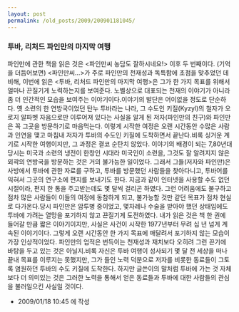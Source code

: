 ```yaml
---
layout: post
permalink: /old_posts/2009/200901181045/
---
```


### 투바, 리처드 파인만의 마지막 여행

파인만에 관한 책을 읽은 것은 <파인만씨 농담도 잘하시네요!> 이후 두 번째이다. (기억을 더듬어보면) <파인만씨...>가 주로 파인만의 천재성과 독특함에 초점을 맞추었던 데 비해, 이번에 읽은 <투바, 리처드 파인만의 마지막 여행>은 그가 한 가지 목표를 위해서 얼마나 끈질기게 노력하는지를 보여준다. 노벨상으로 대표되는 천재의 이야기가 아니라 좀 더 인간적인 모습을 보여주는 이야기이다.이야기의 발단은 어이없을 정도로 단순하다. 옛 소련의 한 연방국이었던 탄누 투바라는 나라, 그 수도인 키질(Kyzyl)의 철자가 오로지 알파벳 자음으로만 이루어져 있다는 사실을 알게 된 저자(파인만의 친구)와 파인만은 꼭 그곳을 방문하기로 마음먹는다. 이렇게 시작한 여정은 오랜 시간동안 수많은 사람과 인연을 맺고 마침내 저자가 투바의 수도인 키질에 도착하면서 끝난다.비록 싱거운 계기로 시작한 여행이지만, 그 과정은 결코 순탄치 않았다. 이야기의 배경이 되는 7,80년대 당시는 미국과 소련의 냉전이 한창인 시대라 미국인이 소련을, 그것도 잘 알려지지 않은 외곽의 연방국을 방문하는 것은 거의 불가능한 일이었다. 그래서 그들(저자와 파인만)은 사방에서 투바에 관한 자료를 구하고, 투바를 방문했던 사람들을 찾아다니고, 투바어를 익혀서 그곳의 연구소에 편지를 보내기도 한다. 지금과 같이 인터넷을 사용할 수도 없던 시절이라, 편지 한 통을 주고받는데도 몇 달씩 걸리곤 하였다. 그런 어려움에도 불구하고 점차 많은 사람들이 이들의 여정에 동참하게 되고, 불가능할 것만 같던 목표가 점차 현실로 다가온다.당시 파인만은 암투병 중이었고, 몇차례나 수술을 받아야 했던 상태임에도 투바에 가려는 열망을 포기하지 않고 끈질기게 도전하였다. 내가 읽은 것은 책 한 권에 들어갈 만큼 짧은 이야기이지만, 사실은 사건이 시작한 1977년부터 무려 십 년 넘게 계속된 이야기이다. 그렇게 오랜 시간동안 한 가지 목표에 매달려서 포기하지 않는 모습이 가장 인상적이었다. 파인만의 업적은 번득이는 천재성과 재치보다 오히려 그런 끈기에 바탕을 두고 있는 것은 아닐지.비록 자신은 투바 여행이 성사되기 몇 달 전 세상을 떠나 끝내 목표를 이루지는 못했지만, 그가 들인 노력 덕분으로 저자를 비롯한 동료들이 그토록 염원하던 투바의 수도 키질에 도착한다. 하지만 글쓴이의 말처럼 투바에 가는 것 자체보다 더 의미있는 것은 그러한 노력을 통해서 얻은 동료들과 투바에 대한 사람들의 관심을 불러일으킨 사실일 것이다.



- 2009/01/18 10:45 에 작성